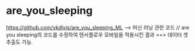 # are_you_sleeping
https://github.com/vkdlvjs/are_you_sleeping_ML --> 머신 러닝 관련 코드 // are you sleeping의 코드를 수정하여 텐서플로우 모바일을
적용시킨 결과
==> 데이터 셋 추출도 가능. 
